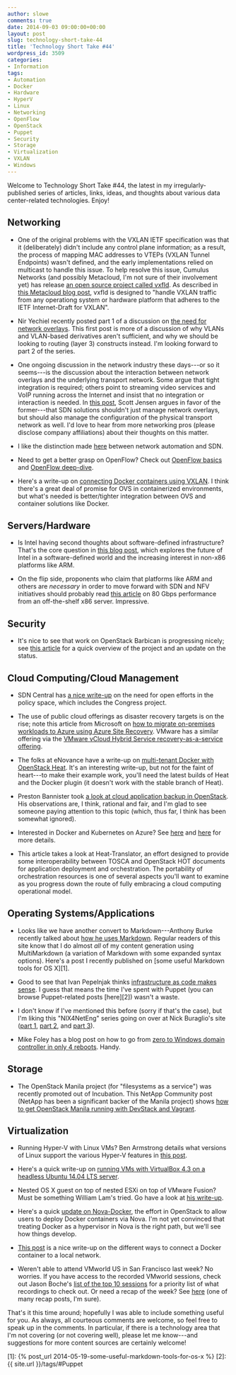 ```yaml
---
author: slowe
comments: true
date: 2014-09-03 09:00:00+00:00
layout: post
slug: technology-short-take-44
title: 'Technology Short Take #44'
wordpress_id: 3509
categories:
- Information
tags:
- Automation
- Docker
- Hardware
- HyperV
- Linux
- Networking
- OpenFlow
- OpenStack
- Puppet
- Security
- Storage
- Virtualization
- VXLAN
- Windows
---
```


Welcome to Technology Short Take #44, the latest in my irregularly-published series of articles, links, ideas, and thoughts about various data center-related technologies. Enjoy!

## Networking

* One of the original problems with the VXLAN IETF specification was that it (deliberately) didn't include any control plane information; as a result, the process of mapping MAC addresses to VTEPs (VXLAN Tunnel Endpoints) wasn't defined, and the early implementations relied on multicast to handle this issue. To help resolve this issue, Cumulus Networks (and possibly Metacloud, I'm not sure of their involvement yet) has release [an open source project called vxfld](https://github.com/CumulusNetworks/vxfld). As described in [this Metacloud blog post](http://www.metacloud.com/opening-vxlan-openstack/), vxfld is designed to "handle VXLAN traffic from any operationg system or hardware platform that adheres to the IETF Internet-Draft for VXLAN".

* Nir Yechiel recently posted part 1 of a discussion on [the need for network overlays](http://thenetworkway.wordpress.com/2014/07/01/the-need-for-network-overlays-part-i/). This first post is more of a discussion of why VLANs and VLAN-based derivatives aren't sufficient, and why we should be looking to routing (layer 3) constructs instead. I'm looking forward to part 2 of the series.

* One ongoing discussion in the network industry these days---or so it seems---is the discussion about the interaction between network overlays and the underlying transport network. Some argue that tight integration is required; others point to streaming video services and VoIP running across the Internet and insist that no integration or interaction is needed. In [this post](http://robhirschfeld.com/2014/07/08/sdn-blind-spots/), Scott Jensen argues in favor of the former---that SDN solutions shouldn't just manage network overlays, but should also manage the configuration of the physical transport network as well. I'd love to hear from more networking pros (please disclose company affiliations) about their thoughts on this matter.

* I like the distinction made [here](http://keepingitclassless.net/2014/06/network-automation-or-sdn/) between network automation and SDN.

* Need to get a better grasp on OpenFlow? Check out [OpenFlow basics](http://keepingitclassless.net/2014/07/sdn-protocols-1-openflow-basics/) and [OpenFlow deep-dive](http://keepingitclassless.net/2014/07/sdn-protocols-2-openflow-deep-dive/).

* Here's a write-up on [connecting Docker containers using VXLAN](http://blog.thestateofme.com/2014/06/08/connecting-docker-containers-between-vms-with-vxlan/). I think there's a great deal of promise for OVS in containerized environments, but what's needed is better/tighter integration between OVS and container solutions like Docker.

## Servers/Hardware

* Is Intel having second thoughts about software-defined infrastructure? That's the core question in [this blog post](http://blogs.computerworlduk.com/idc-insight/2014/08/intels-role-in-the-future-of-software-defined-infrastructure/index.htm), which explores the future of Intel in a software-defined world and the increasing interest in non-x86 platforms like ARM.

* On the flip side, proponents who claim that platforms like ARM and others are _necessary_ in order to move forward with SDN and NFV initiatives should probably read [this article](http://www.rcrwireless.com/20140820/telecom-software/telefonica-brocade-tout-80-gbps-nfv-speeds-in-tests-tag2) on 80 Gbps performance from an off-the-shelf x86 server. Impressive.

## Security

* It's nice to see that work on OpenStack Barbican is progressing nicely; see [this article](http://thenewstack.io/openstack-barbican-cryptography-for-managing-secrets-in-the-cloud/) for a quick overview of the project and an update on the status.

## Cloud Computing/Cloud Management

* SDN Central has [a nice write-up](http://www.sdncentral.com/news/policy-open-efforts-essential-sally-johnson/2014/08/) on the need for open efforts in the policy space, which includes the Congress project.

* The use of public cloud offerings as disaster recovery targets is on the rise; note this article from Microsoft on [how to migrate on-premises workloads to Azure using Azure Site Recovery](http://azure.microsoft.com/blog/2014/08/13/migrate-on-premise-virtualized-workloads-to-azure-using-azure-site-recovery/). VMware has a similar offering via the [VMware vCloud Hybrid Service recovery-as-a-service offering](http://www.vmware.com/files/pdf/vchs/VMware-vCloud-Hybrid-Service-Disaster-Recovery-DS.pdf).

* The folks at eNovance have a write-up on [multi-tenant Docker with OpenStack Heat](http://techs.enovance.com/7104/multi-tenant-docker-with-openstack-heat). It's an interesting write-up, but not for the faint of heart---to make their example work, you'll need the latest builds of Heat and the Docker plugin (it doesn't work with the stable branch of Heat).

* Preston Bannister took [a look at cloud application backup in OpenStack](http://bannister.us/weblog/2014/08/21/cloud-application-backup-and-openstack/). His observations are, I think, rational and fair, and I'm glad to see someone paying attention to this topic (which, thus far, I think has been somewhat ignored).

* Interested in Docker and Kubernetes on Azure? See [here](http://msopentech.com/blog/2014/08/28/docker-containers-on-microsoft-azure-with-kubernetes-visualizer/) and [here](http://blog.azure.com/2014/08/28/hackathon-with-kubernetes-on-azure/) for more details.

* This article takes a look at Heat-Translator, an effort designed to provide some interoperability between TOSCA and OpenStack HOT documents for application deployment and orchestration. The portability of orchestration resources is one of several aspects you'll want to examine as you progress down the route of fully embracing a cloud computing operational model.

## Operating Systems/Applications

* Looks like we have another convert to Markdown---Anthony Burke recently talked about [how he uses Markdown](http://networkinferno.net/using-markdown-to-improve-your-life). Regular readers of this site know that I do almost _all_ of my content generation using MultiMarkdown (a variation of Markdown with some expanded syntax options). Here's a post I recently published on [some useful Markdown tools for OS X][1].

* Good to see that Ivan Pepelnjak thinks [infrastructure as code makes sense](http://blog.ipspace.net/2014/06/infrastructure-as-code-actually-makes.html). I guess that means the time I've spent with Puppet (you can browse Puppet-related posts [here][2]) wasn't a waste.

* I don't know if I've mentioned this before (sorry if that's the case), but I'm liking this "NIX4NetEng" series going on over at Nick Buraglio's site ([part 1](e.net/2014/04/nix4neteng-1-managing-dotfiles-pwn-the-unspoken-pain-of-unix-administration/), [part 2](http://www.forwardingplane.net/2014/06/nix4neteng-2-ipv46-address-investigation-tools-whois-dig/), and [part 3](http://www.forwardingplane.net/2014/07/nix4neteng-3-ip-addressing-and-subnet-tools/)).

* Mike Foley has a blog post on how to go from [zero to Windows domain controller in only 4 reboots](http://www.yelof.com/2014/08/04/zero-to-windows-domain-controller-in-4-reboots/). Handy.

## Storage

* The OpenStack Manila project (for "filesystems as a service") was recently promoted out of Incubation. This NetApp Community post (NetApp has been a significant backer of the Manila project) shows [how to get OpenStack Manila running with DevStack and Vagrant](https://communities.netapp.com/community/netapp-blogs/the-raised-floor/blog/2014/08/22/get-openstack-manila-running-with-vagrant-and-devstack).

## Virtualization

* Running Hyper-V with Linux VMs? Ben Armstrong details what versions of Linux support the various Hyper-V features in [this post](http://blogs.msdn.com/b/virtual_pc_guy/archive/2014/06/16/what-version-of-linux-supports-what-in-hyper-v.aspx).

* Here's a quick write-up on [running VMs with VirtualBox 4.3 on a headless Ubuntu 14.04 LTS server](http://www.howtoforge.com/vboxheadless-running-virtual-machines-with-virtualbox-4.3-on-a-headless-ubuntu-14.04-lts-server).

* Nested OS X guest on top of nested ESXi on top of VMware Fusion? Must be something William Lam's tried. Go have a look at [his write-up](http://www.virtuallyghetto.com/2014/08/how-to-run-nested-mac-os-x-guest-on-nested-esxi-on-top-vmware-fusion.html).

* Here's a quick [update on Nova-Docker](http://blog-calfonso.rhcloud.com/?p=84), the effort in OpenStack to allow users to deploy Docker containers via Nova. I'm not yet convinced that treating Docker as a hypervisor in Nova is the right path, but we'll see how things develop.

* [This post](http://blog.oddbit.com/2014/08/11/four-ways-to-connect-a-docker/) is a nice write-up on the different ways to connect a Docker container to a local network.

* Weren't able to attend VMworld US in San Francisco last week? No worries. If you have access to the recorded VMworld sessions, check out Jason Boche's [list of the top 10 sessions](http://www.boche.net/blog/index.php/2014/08/28/vmworld-2014-top-ten/) for a priority list of what recordings to check out. Or need a recap of the week? See [here](http://www.vmguru.nl/2014/08/vmworld-2014-highlights/) (one of many recap posts, I'm sure).

That's it this time around; hopefully I was able to include something useful for you. As always, all courteous comments are welcome, so feel free to speak up in the comments. In particular, if there is a technology area that I'm not covering (or not covering well), please let me know---and suggestions for more content sources are certainly welcome!

[1]: {% post_url 2014-05-19-some-useful-markdown-tools-for-os-x %}
[2]: {{ site.url }}/tags/#Puppet
